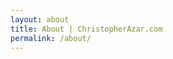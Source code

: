 ```yaml
---
layout: about
title: About | ChristopherAzar.com
permalink: /about/
---
```


<article class="about">
        <!-- <h3>An entertaining profile written by Samantha Okazaki.</h3>
        <h4>My self-summary</h4>
            <p>I'm kind of a geek? But in a good way...if that's even possible.</p>
            <p>I'm into girls with nice teeth, drunken dance-offs, the Washington Post, and dressing up as Abe Lincoln. Yeah you read that right.</p>
        <h4>What I’m doing with my life</h4>
            <p>I graduated from Syracuse University not too long ago and moved out here to work with The Washington Post as a designer for the WaPo Labs....so I guess that takes up most of my time.</p>
            <p>I do a lot of designing and coding, which is why I said that I'm a huge geek. I've created my fair share of websites and apps and all that; I'm a big fan of the idea that the Internet should be an interactive experience. I like to think that I make sweet shit online so that your life can be a little bit more interesting!</p>
        <h4>I'm really good at</h4>
            <p>Breaking the ice? Cooking. Graphic design. Seeing the good in shitty situations. Cycling. Dancing (although my last two throw downs would probably contradict that...) Drinking whiskey. Apples to Apples. Breaking things. Fixing things. Coming up with creative dates. Impromptu speeches.
            </p>
        <h4>The first things people usually notice about me</h4>
            <p>Not sure?</p>
        <h4>The six things I couldn't do without</h4>
            <p>My laptop, corny jokes, my little sister - she's the best, don't hate, a moleskine or comp book, and you!</p>
            <p>(See what I mean about the lame jokes?)</p>
            <p>Oh, and coffee. I take back the last answer.</p>

        <h4>I spend a lot of time thinking about</h4>
            <p>Quantum physics.</p>
        <h4>On a typical Friday night I am</h4>
            <p>Who wants a typical Friday night?</p>
        <hr class="hr"/> -->
        <div class="photo-credit">Photo by <a href="https://www.instagram.com/amoriarity/" target="_blank">Anne Moriarity</a></div>
        <h3>Bio</h3>
            <p>Christopher is a product designer based in San Francisco, California. He's currently working on customer analytics products at <a href="https://twitter.com/jenna/status/728044251934695424" target="_blank">SocialCode</a>. He was the 2012 Recipient of the Society for News Design, Edmund C. Arnold Award for design excellence. In a previous life he co-founded <i>Little Tinker</i>, a company dedicated building delightful experiences with digital and physical products.</p>
            <p>In addition to his obsession with product design and user experience, Chris is an avid photographer, distance runner, motorcyclist, and Syracuse Basketball fan. </p>
            <p>He has a dual Bachelor's Degree in Graphic Design and Public Policy from the S.I. Newhouse School of Public Communications and Maxwell School of Citizenship at Syracuse University You can find all this and a few more interesting bits on his <a href="assets/docs/Azar-Resume.pdf">Resumé</a>.</p>
        <h3>FAQ</h3>
            <p><b>Q:</b> Are you available for freelance work?</p>
            <p><b>A:</b> Nope.</p>
        <hr class="hr"/>
        <h3>About the site</h3>
            <p>Hand coded in California using <a href="https://help.github.com/articles/using-jekyll-with-pages/">Jekyll</a>, <a href="https://pages.github.com/" target="_blank">GitHub Pages</a>, <a href="https://daringfireball.net/projects/markdown/" target="_blank">Markdown</a>, and <a href="http://sass-lang.com/" target="_blank">SASS</a>. The fonts are <a href="https://support.apple.com/en-us/HT201375" target="_blank">Avenir Next</a> and <a href="http://www.google.com/fonts/specimen/Merriweather" target="_blank">Merriweather</a>. This colophon is dedicated to the late <a href="https://www.fontshop.com/content/adrian-frutiger-1928-2015">Adrian Frutiger,</a> the legendary font designer and creator of Avenir.</p>
        <h3>Previous versions of this site</h3>
            <p>v1.0 (Lost) &mdash; Circa 2006</p>
            <p><a href="http://cazar.mysite.syr.edu/personal_site/index.htm" target="_blank">v2.0</a> &mdash; Circa 2009</p>
            <p><a href="http://gamma.christopherazar.com/" target="_blank">v3.0</a> &mdash; Circa 2010</p>
            <p><a href="http://cargocollective.com/azar/" target="_blank">v4.0</a> &mdash; Circa 2012</p>


</article>

